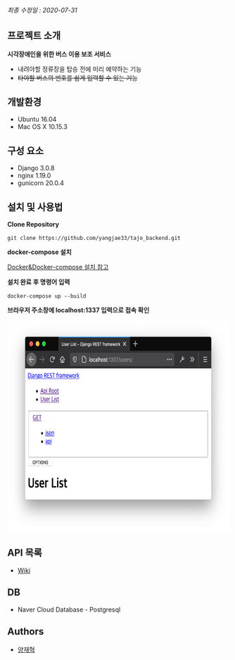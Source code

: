 
###### 최종 수정일 : 2020-07-31

## 프로젝트 소개

**시각장애인을 위한 버스 이용 보조 서비스**
* 내려야할 정류장을 탑승 전에 미리 예약하는 기능
* ~~타야할 버스의 번호를 쉼게 입력할 수 있는 기능~~

## 개발환경

* Ubuntu 16.04
* Mac OS X 10.15.3

## 구성 요소

* Django 3.0.8
* nginx 1.19.0
* gunicorn 20.0.4

## 설치 및 사용법

**Clone Repository**

```
git clone https://github.com/yangjae33/tajo_backend.git
```

**docker-compose 설치**

[Docker&Docker-compose 설치 참고](https://docs.docker.com/compose/install/)

**설치 완료 후 명령어 입력**

```
docker-compose up --build
```

**브라우저 주소창에 localhost:1337 입력으로 접속 확인**

<img src="./img/docs/docker-browser-conn.png" width="640px" height="480px">

## API 목록

* [Wiki](https://github.com/yangjae33/tajo_backend/wiki)

## DB

* Naver Cloud Database - Postgresql

## Authors

* [양재혁](https://github.com/yangjae33)

